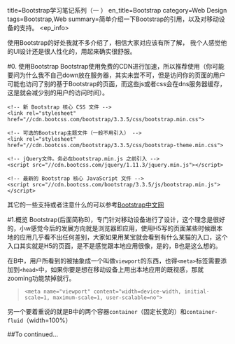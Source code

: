title=Bootstrap学习笔记系列（一	）
en_title=Bootstrap
category=Web Design
tags=Bootstrap,Web
summary=简单介绍一下Bootstrap的引用，以及对移动设备的支持。
<ep_info>

使用Bootstrap的好处我就不多介绍了，相信大家对应该有所了解， 我个人感觉他的UI设计还是很人性化的，用起来确实很舒服。

#0. 使用Bootstrap
Bootstrap使用免费的CDN进行加速，所以推荐使用（你可能要问为什么我不自己down放在服务器，其实未尝不可，但是访问你的页面的用户可能也访问了别的基于Bootstrap的页面，而这些js或者css会在dns服务器缓存，这是就会减少别的用户的访问时间）。
>
	<!-- 新 Bootstrap 核心 CSS 文件 -->
	<link rel="stylesheet" href="//cdn.bootcss.com/bootstrap/3.3.5/css/bootstrap.min.css">
>	
	<!-- 可选的Bootstrap主题文件（一般不用引入） -->
	<link rel="stylesheet" href="//cdn.bootcss.com/bootstrap/3.3.5/css/bootstrap-theme.min.css">
>	
	<!-- jQuery文件。务必在bootstrap.min.js 之前引入 -->
	<script src="//cdn.bootcss.com/jquery/1.11.3/jquery.min.js"></script>
>
	<!-- 最新的 Bootstrap 核心 JavaScript 文件 -->
	<script src="//cdn.bootcss.com/bootstrap/3.3.5/js/bootstrap.min.js"></script>

其它的一些支持或者注意什么的可以参考[Bootstrap中文网](http://www.bootcss.com/)

#1.概览
Bootstrap(后面简称B)，专门针对移动设备进行了设计，这个理念是很好的，小w感觉今后的发展方向就是浏览器即应用，使用H5写的页面某些时候跟本地的应用几乎看不出任何差别，大家如果用某宝就会看到有什么某猫的入口，这个入口其实就是H5的页面，是不是感觉跟本地应用很像，是的，B也是这么想的。

在B中，用户所看到的被抽象成一个叫做`viewport`的东西，也得`<meta>`标签需要添加到`<head>`中，如果你要是想在移动设备上用出本地应用的既视感，那就zooming功能禁掉就行。
>`<meta name="viewport" content="width=device-width, initial-scale=1, maximum-scale=1, user-scalable=no">`

另一个要着重说的就是B中的两个容器`container`（固定长宽的）和`container-fluid`（width=100%）

##To continued...
